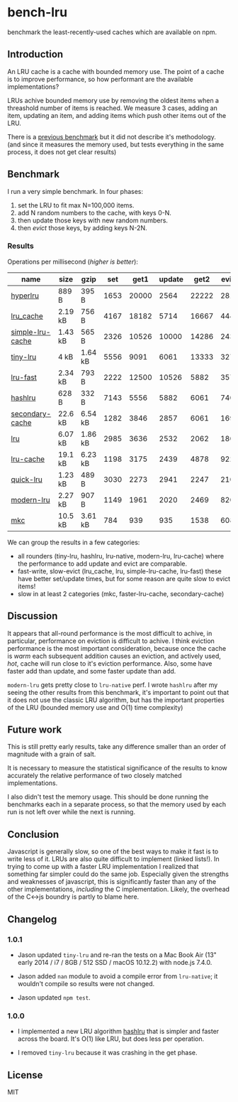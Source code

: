 # bench-lru

benchmark the least-recently-used caches which are available on npm.

## Introduction

An LRU cache is a cache with bounded memory use.
The point of a cache is to improve performance,
so how performant are the available implementations?

LRUs achive bounded memory use by removing the oldest items when a threashold number of items
is reached. We measure 3 cases, adding an item, updating an item, and adding items
which push other items out of the LRU.

There is a [previous benchmark](https://www.npmjs.com/package/bench-cache)
but it did not describe it's methodology. (and since it measures the memory used,
but tests everything in the same process, it does not get clear results)

## Benchmark

I run a very simple benchmark. In four phases:

1. set the LRU to fit max N=100,000 items.
2. add N random numbers to the cache, with keys 0-N.
3. then update those keys with new random numbers.
4. then _evict_ those keys, by adding keys N-2N.

### Results

Operations per millisecond (*higher is better*):

| name                                                | size    | gzip    | set  | get1  | update | get2  | evict |
|-----------------------------------------------------|---------|---------|------|-------|--------|-------|-------|
| [hyperlru](https://npm.im/hyperlru)                 | 889 B   | 395 B   | 1653 | 20000 | 2564   | 22222 | 2817  |
| [lru_cache](https://npm.im/lru_cache)               | 2.19 kB | 756 B   | 4167 | 18182 | 5714   | 16667 | 4444  |
| [simple-lru-cache](https://npm.im/simple-lru-cache) | 1.43 kB | 565 B   | 2326 | 10526 | 10000  | 14286 | 2439  |
| [tiny-lru](https://npm.im/tiny-lru)                 | 4 kB    | 1.64 kB | 5556 | 9091  | 6061   | 13333 | 3279  |
| [lru-fast](https://npm.im/lru-fast)                 | 2.34 kB | 793 B   | 2222 | 12500 | 10526  | 5882  | 3571  |
| [hashlru](https://npm.im/hashlru)                   | 628 B   | 332 B   | 7143 | 5556  | 5882   | 6061  | 7407  |
| [secondary-cache](https://npm.im/secondary-cache)   | 22.6 kB | 6.54 kB | 1282 | 3846  | 2857   | 6061  | 1695  |
| [lru](https://npm.im/lru)                           | 6.07 kB | 1.86 kB | 2985 | 3636  | 2532   | 2062  | 1802  |
| [lru-cache](https://npm.im/lru-cache)               | 19.1 kB | 6.23 kB | 1198 | 3175  | 2439   | 4878  | 922   |
| [quick-lru](https://npm.im/quick-lru)               | 1.23 kB | 489 B   | 3030 | 2273  | 2941   | 2247  | 2105  |
| [modern-lru](https://npm.im/modern-lru)             | 2.27 kB | 907 B   | 1149 | 1961  | 2020   | 2469  | 820   |
| [mkc](https://npm.im/mkc)                           | 10.5 kB | 3.61 kB | 784  | 939   | 935    | 1538  | 608   |

We can group the results in a few categories:

* all rounders (tiny-lru, hashlru, lru-native, modern-lru, lru-cache) where the performance
  to add update and evict are comparable.
* fast-write, slow-evict (lru_cache, lru, simple-lru-cache, lru-fast) these have better set/update times, but for some reason are quite slow to evict items!
* slow in at least 2 categories (mkc, faster-lru-cache, secondary-cache)

## Discussion

It appears that all-round performance is the most difficult to achive, in particular,
performance on eviction is difficult to achive. I think eviction performance is the most important
consideration, because once the cache is _warm_ each subsequent addition causes an eviction,
and actively used, _hot_, cache will run close to it's eviction performance.
Also, some have faster add than update, and some faster update than add.

`modern-lru` gets pretty close to `lru-native` perf.
I wrote `hashlru` after my seeing the other results from this benchmark, it's important to point
out that it does not use the classic LRU algorithm, but has the important properties of the LRU
(bounded memory use and O(1) time complexity)

## Future work

This is still pretty early results, take any difference smaller than an order of magnitude with a grain of salt.

It is necessary to measure the statistical significance of the results to know accurately the relative performance of two closely matched implementations.

I also didn't test the memory usage. This should be done running the benchmarks each in a separate process, so that the memory used by each run is not left over while the next is running.

## Conclusion

Javascript is generally slow, so one of the best ways to make it fast is to write less of it.
LRUs are also quite difficult to implement (linked lists!). In trying to come up with a faster
LRU implementation I realized that something far simpler could do the same job. Especially
given the strengths and weaknesses of javascript, this is significantly faster than any of the
other implementations, _including_ the C implementation. Likely, the overhead of the C<->js boundry
is partly to blame here.

## Changelog

### 1.0.1
* Jason updated `tiny-lru` and re-ran the tests on a Mac Book Air (13" early 2014 / i7 / 8GB / 512 SSD / macOS 10.12.2) with node.js 7.4.0.

* Jason added `nan` module to avoid a compile error from `lru-native`; it wouldn't compile so results were not changed.

* Jason updated `npm test`.

### 1.0.0
* I implemented a new LRU algorithm [hashlru](https://github.com/dominictarr/hashlru)
that is simpler and faster across the board. It's O(1) like LRU, but does less per operation.

* I removed `tiny-lru` because it was crashing in the get phase.

## License

MIT
